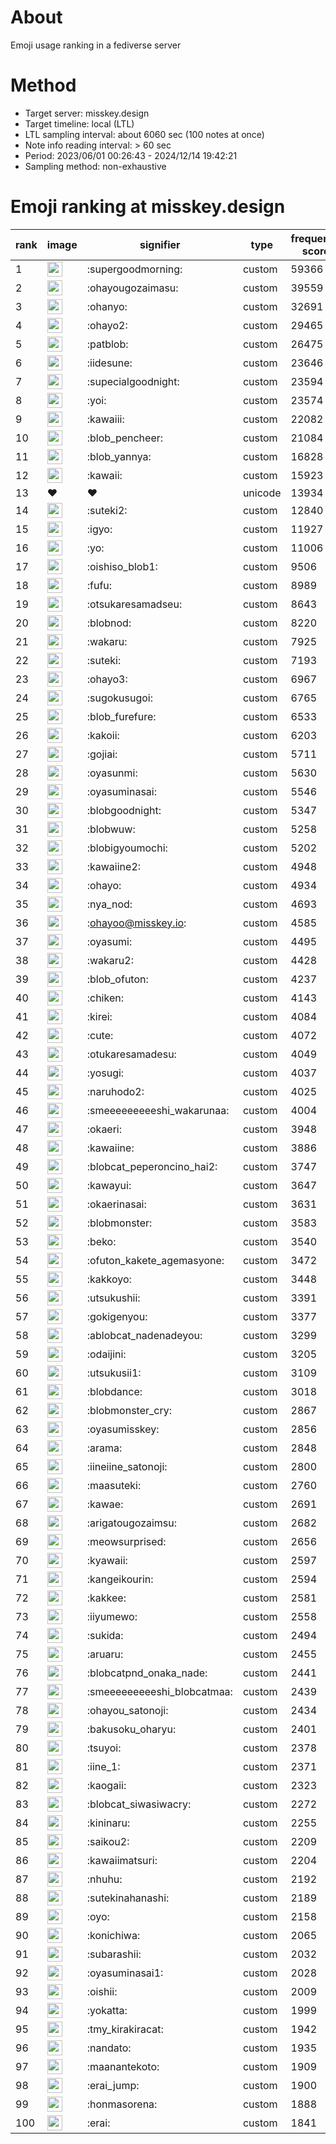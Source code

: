 # About
Emoji usage ranking in a fediverse server

# Method
- Target server: misskey.design
- Target timeline: local (LTL)
- LTL sampling interval: about 6060 sec (100 notes at once)
- Note info reading interval: > 60 sec
- Period: 2023/06/01 00:26:43 - 2024/12/14 19:42:21 
- Sampling method: non-exhaustive

# Emoji ranking at misskey.design

|rank|image|signifier|type|frequency score|
|----|----|----|----|----|
|1|<img height="24" src="https://misskey.design/emoji/supergoodmorning.webp">|:supergoodmorning:|custom|59366|
|2|<img height="24" src="https://misskey.design/emoji/ohayougozaimasu.webp">|:ohayougozaimasu:|custom|39559|
|3|<img height="24" src="https://misskey.design/emoji/ohanyo.webp">|:ohanyo:|custom|32691|
|4|<img height="24" src="https://misskey.design/emoji/ohayo2.webp">|:ohayo2:|custom|29465|
|5|<img height="24" src="https://misskey.design/emoji/patblob.webp">|:patblob:|custom|26475|
|6|<img height="24" src="https://misskey.design/emoji/iidesune.webp">|:iidesune:|custom|23646|
|7|<img height="24" src="https://misskey.design/emoji/supecialgoodnight.webp">|:supecialgoodnight:|custom|23594|
|8|<img height="24" src="https://misskey.design/emoji/yoi.webp">|:yoi:|custom|23574|
|9|<img height="24" src="https://misskey.design/emoji/kawaiii.webp">|:kawaiii:|custom|22082|
|10|<img height="24" src="https://misskey.design/emoji/blob_pencheer.webp">|:blob_pencheer:|custom|21084|
|11|<img height="24" src="https://misskey.design/emoji/blob_yannya.webp">|:blob_yannya:|custom|16828|
|12|<img height="24" src="https://misskey.design/emoji/kawaii.webp">|:kawaii:|custom|15923|
|13|❤|❤|unicode|13934|
|14|<img height="24" src="https://misskey.design/emoji/suteki2.webp">|:suteki2:|custom|12840|
|15|<img height="24" src="https://misskey.design/emoji/igyo.webp">|:igyo:|custom|11927|
|16|<img height="24" src="https://misskey.design/emoji/yo.webp">|:yo:|custom|11006|
|17|<img height="24" src="https://misskey.design/emoji/oishiso_blob1.webp">|:oishiso_blob1:|custom|9506|
|18|<img height="24" src="https://misskey.design/emoji/fufu.webp">|:fufu:|custom|8989|
|19|<img height="24" src="https://misskey.design/emoji/otsukaresamadseu.webp">|:otsukaresamadseu:|custom|8643|
|20|<img height="24" src="https://misskey.design/emoji/blobnod.webp">|:blobnod:|custom|8220|
|21|<img height="24" src="https://misskey.design/emoji/wakaru.webp">|:wakaru:|custom|7925|
|22|<img height="24" src="https://misskey.design/emoji/suteki.webp">|:suteki:|custom|7193|
|23|<img height="24" src="https://misskey.design/emoji/ohayo3.webp">|:ohayo3:|custom|6967|
|24|<img height="24" src="https://misskey.design/emoji/sugokusugoi.webp">|:sugokusugoi:|custom|6765|
|25|<img height="24" src="https://misskey.design/emoji/blob_furefure.webp">|:blob_furefure:|custom|6533|
|26|<img height="24" src="https://misskey.design/emoji/kakoii.webp">|:kakoii:|custom|6203|
|27|<img height="24" src="https://misskey.design/emoji/gojiai.webp">|:gojiai:|custom|5711|
|28|<img height="24" src="https://misskey.design/emoji/oyasunmi.webp">|:oyasunmi:|custom|5630|
|29|<img height="24" src="https://misskey.design/emoji/oyasuminasai.webp">|:oyasuminasai:|custom|5546|
|30|<img height="24" src="https://misskey.design/emoji/blobgoodnight.webp">|:blobgoodnight:|custom|5347|
|31|<img height="24" src="https://misskey.design/emoji/blobwuw.webp">|:blobwuw:|custom|5258|
|32|<img height="24" src="https://misskey.design/emoji/blobigyoumochi.webp">|:blobigyoumochi:|custom|5202|
|33|<img height="24" src="https://misskey.design/emoji/kawaiine2.webp">|:kawaiine2:|custom|4948|
|34|<img height="24" src="https://misskey.design/emoji/ohayo.webp">|:ohayo:|custom|4934|
|35|<img height="24" src="https://misskey.design/emoji/nya_nod.webp">|:nya_nod:|custom|4693|
|36|<img height="24" src="https://misskey.design/emoji/ohayoo.webp">|:ohayoo@misskey.io:|custom|4585|
|37|<img height="24" src="https://misskey.design/emoji/oyasumi.webp">|:oyasumi:|custom|4495|
|38|<img height="24" src="https://misskey.design/emoji/wakaru2.webp">|:wakaru2:|custom|4428|
|39|<img height="24" src="https://misskey.design/emoji/blob_ofuton.webp">|:blob_ofuton:|custom|4237|
|40|<img height="24" src="https://misskey.design/emoji/chiken.webp">|:chiken:|custom|4143|
|41|<img height="24" src="https://misskey.design/emoji/kirei.webp">|:kirei:|custom|4084|
|42|<img height="24" src="https://misskey.design/emoji/cute.webp">|:cute:|custom|4072|
|43|<img height="24" src="https://misskey.design/emoji/otukaresamadesu.webp">|:otukaresamadesu:|custom|4049|
|44|<img height="24" src="https://misskey.design/emoji/yosugi.webp">|:yosugi:|custom|4037|
|45|<img height="24" src="https://misskey.design/emoji/naruhodo2.webp">|:naruhodo2:|custom|4025|
|46|<img height="24" src="https://misskey.design/emoji/smeeeeeeeeeshi_wakarunaa.webp">|:smeeeeeeeeeshi_wakarunaa:|custom|4004|
|47|<img height="24" src="https://misskey.design/emoji/okaeri.webp">|:okaeri:|custom|3948|
|48|<img height="24" src="https://misskey.design/emoji/kawaiine.webp">|:kawaiine:|custom|3886|
|49|<img height="24" src="https://misskey.design/emoji/blobcat_peperoncino_hai2.webp">|:blobcat_peperoncino_hai2:|custom|3747|
|50|<img height="24" src="https://misskey.design/emoji/kawayui.webp">|:kawayui:|custom|3647|
|51|<img height="24" src="https://misskey.design/emoji/okaerinasai.webp">|:okaerinasai:|custom|3631|
|52|<img height="24" src="https://misskey.design/emoji/blobmonster.webp">|:blobmonster:|custom|3583|
|53|<img height="24" src="https://misskey.design/emoji/beko.webp">|:beko:|custom|3540|
|54|<img height="24" src="https://misskey.design/emoji/ofuton_kakete_agemasyone.webp">|:ofuton_kakete_agemasyone:|custom|3472|
|55|<img height="24" src="https://misskey.design/emoji/kakkoyo.webp">|:kakkoyo:|custom|3448|
|56|<img height="24" src="https://misskey.design/emoji/utsukushii.webp">|:utsukushii:|custom|3391|
|57|<img height="24" src="https://misskey.design/emoji/gokigenyou.webp">|:gokigenyou:|custom|3377|
|58|<img height="24" src="https://misskey.design/emoji/ablobcat_nadenadeyou.webp">|:ablobcat_nadenadeyou:|custom|3299|
|59|<img height="24" src="https://misskey.design/emoji/odaijini.webp">|:odaijini:|custom|3205|
|60|<img height="24" src="https://misskey.design/emoji/utsukusii1.webp">|:utsukusii1:|custom|3109|
|61|<img height="24" src="https://misskey.design/emoji/blobdance.webp">|:blobdance:|custom|3018|
|62|<img height="24" src="https://misskey.design/emoji/blobmonster_cry.webp">|:blobmonster_cry:|custom|2867|
|63|<img height="24" src="https://misskey.design/emoji/oyasumisskey.webp">|:oyasumisskey:|custom|2856|
|64|<img height="24" src="https://misskey.design/emoji/arama.webp">|:arama:|custom|2848|
|65|<img height="24" src="https://misskey.design/emoji/iineiine_satonoji.webp">|:iineiine_satonoji:|custom|2800|
|66|<img height="24" src="https://misskey.design/emoji/maasuteki.webp">|:maasuteki:|custom|2760|
|67|<img height="24" src="https://misskey.design/emoji/kawae.webp">|:kawae:|custom|2691|
|68|<img height="24" src="https://misskey.design/emoji/arigatougozaimsu.webp">|:arigatougozaimsu:|custom|2682|
|69|<img height="24" src="https://misskey.design/emoji/meowsurprised.webp">|:meowsurprised:|custom|2656|
|70|<img height="24" src="https://misskey.design/emoji/kyawaii.webp">|:kyawaii:|custom|2597|
|71|<img height="24" src="https://misskey.design/emoji/kangeikourin.webp">|:kangeikourin:|custom|2594|
|72|<img height="24" src="https://misskey.design/emoji/kakkee.webp">|:kakkee:|custom|2581|
|73|<img height="24" src="https://misskey.design/emoji/iiyumewo.webp">|:iiyumewo:|custom|2558|
|74|<img height="24" src="https://misskey.design/emoji/sukida.webp">|:sukida:|custom|2494|
|75|<img height="24" src="https://misskey.design/emoji/aruaru.webp">|:aruaru:|custom|2455|
|76|<img height="24" src="https://misskey.design/emoji/blobcatpnd_onaka_nade.webp">|:blobcatpnd_onaka_nade:|custom|2441|
|77|<img height="24" src="https://misskey.design/emoji/smeeeeeeeeeshi_blobcatmaa.webp">|:smeeeeeeeeeshi_blobcatmaa:|custom|2439|
|78|<img height="24" src="https://misskey.design/emoji/ohayou_satonoji.webp">|:ohayou_satonoji:|custom|2434|
|79|<img height="24" src="https://misskey.design/emoji/bakusoku_oharyu.webp">|:bakusoku_oharyu:|custom|2401|
|80|<img height="24" src="https://misskey.design/emoji/tsuyoi.webp">|:tsuyoi:|custom|2378|
|81|<img height="24" src="https://misskey.design/emoji/iine_1.webp">|:iine_1:|custom|2371|
|82|<img height="24" src="https://misskey.design/emoji/kaogaii.webp">|:kaogaii:|custom|2323|
|83|<img height="24" src="https://misskey.design/emoji/blobcat_siwasiwacry.webp">|:blobcat_siwasiwacry:|custom|2272|
|84|<img height="24" src="https://misskey.design/emoji/kininaru.webp">|:kininaru:|custom|2255|
|85|<img height="24" src="https://misskey.design/emoji/saikou2.webp">|:saikou2:|custom|2209|
|86|<img height="24" src="https://misskey.design/emoji/kawaiimatsuri.webp">|:kawaiimatsuri:|custom|2204|
|87|<img height="24" src="https://misskey.design/emoji/nhuhu.webp">|:nhuhu:|custom|2192|
|88|<img height="24" src="https://misskey.design/emoji/sutekinahanashi.webp">|:sutekinahanashi:|custom|2189|
|89|<img height="24" src="https://misskey.design/emoji/oyo.webp">|:oyo:|custom|2158|
|90|<img height="24" src="https://misskey.design/emoji/konichiwa.webp">|:konichiwa:|custom|2065|
|91|<img height="24" src="https://misskey.design/emoji/subarashii.webp">|:subarashii:|custom|2032|
|92|<img height="24" src="https://misskey.design/emoji/oyasuminasai1.webp">|:oyasuminasai1:|custom|2028|
|93|<img height="24" src="https://misskey.design/emoji/oishii.webp">|:oishii:|custom|2009|
|94|<img height="24" src="https://misskey.design/emoji/yokatta.webp">|:yokatta:|custom|1999|
|95|<img height="24" src="https://misskey.design/emoji/tmy_kirakiracat.webp">|:tmy_kirakiracat:|custom|1942|
|96|<img height="24" src="https://misskey.design/emoji/nandato.webp">|:nandato:|custom|1935|
|97|<img height="24" src="https://misskey.design/emoji/maanantekoto.webp">|:maanantekoto:|custom|1909|
|98|<img height="24" src="https://misskey.design/emoji/erai_jump.webp">|:erai_jump:|custom|1900|
|99|<img height="24" src="https://misskey.design/emoji/honmasorena.webp">|:honmasorena:|custom|1888|
|100|<img height="24" src="https://misskey.design/emoji/erai.webp">|:erai:|custom|1841|
